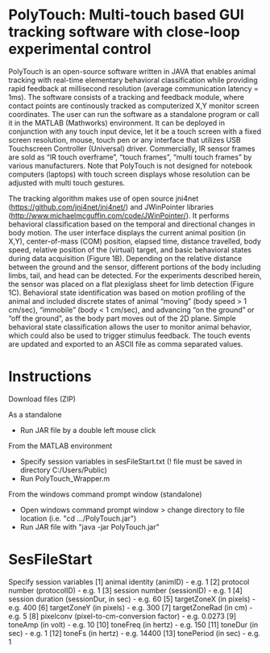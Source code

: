 # PolyTouch: Multi-touch based GUI tracking software with close-loop experimental control
PolyTouch is an open-source software written in JAVA that enables animal tracking with real-time elementary behavioral classification while providing rapid feedback at millisecond resolution (average communication latency = 1ms). The software consists of a tracking and feedback module, where contact points are continously tracked as computerized X,Y monitor screen coordinates. The user can run the software as a standalone program or call it in the MATLAB (Mathworks) environment. It can be deployed in conjunction with any touch input device, let it be a touch screen with a fixed screen resolution, mouse, touch pen or any interface that utilizes USB Touchscreen Controller (Universal) driver. Commercially, IR sensor frames are sold as “IR touch overframe”, “touch frames”, “multi touch frames” by various manufacturers. Note that PolyTouch is not designed for notebook computers (laptops) with touch screen displays whose resolution can be adjusted with multi touch gestures.

The tracking algorithm makes use of open source jni4net (https://github.com/jni4net/jni4net/) and JWinPointer libraries (http://www.michaelmcguffin.com/code/JWinPointer/). It performs behavioral classification based on the temporal and directional changes in body motion. The user interface displays the current animal position (in X,Y), center-of-mass (COM) position, elapsed time, distance travelled, body speed, relative position of the (virtual) target, and basic behavioral states during data acquisition (Figure 1B). Depending on the relative distance between the ground and the sensor, different portions of the body including limbs, tail, and head can be detected. For the experiments described herein, the sensor was placed on a flat plexiglass sheet for limb detection (Figure 1C).  Behavioral state identification was based on motion profiling of the animal and included discrete states of animal “moving” (body speed > 1 cm/sec), “immobile” (body < 1 cm/sec), and advancing “on the ground” or “off the ground”, as the body part moves out of the 2D plane. Simple behavioral state classification allows the user to monitor animal behavior, which could also be used to trigger stimulus feedback. The touch events are updated and exported to an ASCII file as comma separated values.

# Instructions
Download files (ZIP)

As a standalone
  - Run JAR file by a double left mouse click 

From the MATLAB environment
  - Specify session variables in sesFileStart.txt (! file must be saved in directory C:/Users/Public)
  - Run PolyTouch_Wrapper.m

From the windows command prompt window (standalone)
  - Open windows command prompt window > change directory to file location (i.e. "cd .../PolyTouch.jar")
  - Run JAR file with "java -jar PolyTouch.jar"

# SesFileStart
Specify session variables
[1] animal identity (animID) - e.g. 1
[2] protocol number (protocolID) - e.g. 1
[3] session number (sessionID) - e.g. 1
[4] session duration (sessionDur, in sec) - e.g. 60
[5] targetZoneX (in pixels) - e.g. 400
[6] targetZoneY (in pixels) - e.g. 300
[7] targetZoneRad (in cm) - e.g. 5 
[8] pixelconv (pixel-to-cm-conversion factor) - e.g. 0.0273
[9] toneAmp (in volt) - e.g. 10 
[10] toneFreq (in hertz) - e.g. 150
[11] toneDur (in sec) - e.g. 1
[12] toneFs (in hertz) - e.g. 14400
[13] tonePeriod (in sec) - e.g. 1


